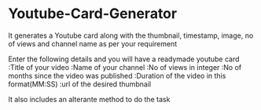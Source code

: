 # Youtube-Card-Generator
It generates a Youtube card along with the thumbnail, timestamp, image, no of views and channel name as per your requirement 


Enter the following details and you will have a readymade youtube card 
 :Title of your video
 :Name of your channel
 :No of views in integer
 :No of months since the video was published
 :Duration of the video in this format(MM:SS)
 :url of the desired thumbnail



It also includes an alterante method to do the task